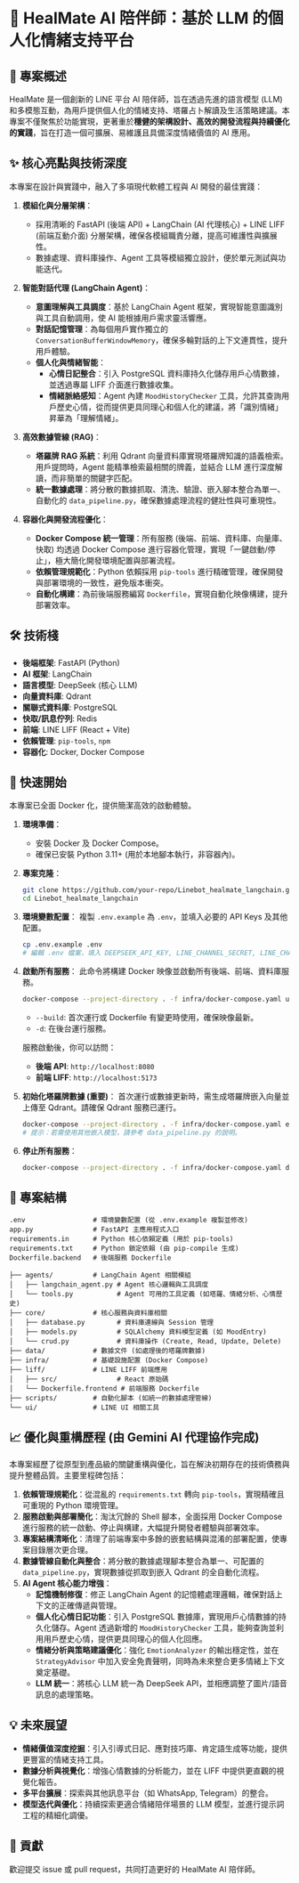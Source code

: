 # 🤖 HealMate AI 陪伴師：基於 LLM 的個人化情緒支持平台

## 🌟 專案概述

HealMate 是一個創新的 LINE 平台 AI 陪伴師，旨在透過先進的語言模型 (LLM) 和多模態互動，為用戶提供個人化的情緒支持、塔羅占卜解讀及生活策略建議。本專案不僅聚焦於功能實現，更著重於**穩健的架構設計、高效的開發流程與持續優化的實踐**，旨在打造一個可擴展、易維護且具備深度情緒價值的 AI 應用。

## ✨ 核心亮點與技術深度

本專案在設計與實踐中，融入了多項現代軟體工程與 AI 開發的最佳實踐：

1.  **模組化與分層架構**：
    *   採用清晰的 FastAPI (後端 API) + LangChain (AI 代理核心) + LINE LIFF (前端互動介面) 分層架構，確保各模組職責分離，提高可維護性與擴展性。
    *   數據處理、資料庫操作、Agent 工具等模組獨立設計，便於單元測試與功能迭代。

2.  **智能對話代理 (LangChain Agent)**：
    *   **意圖理解與工具調度**：基於 LangChain Agent 框架，實現智能意圖識別與工具自動調用，使 AI 能根據用戶需求靈活響應。
    *   **對話記憶管理**：為每個用戶實作獨立的 `ConversationBufferWindowMemory`，確保多輪對話的上下文連貫性，提升用戶體驗。
    *   **個人化與情緒智能**：
        *   **心情日記整合**：引入 PostgreSQL 資料庫持久化儲存用戶心情數據，並透過專屬 LIFF 介面進行數據收集。
        *   **情緒脈絡感知**：Agent 內建 `MoodHistoryChecker` 工具，允許其查詢用戶歷史心情，從而提供更具同理心和個人化的建議，將「識別情緒」昇華為「理解情緒」。

3.  **高效數據管線 (RAG)**：
    *   **塔羅牌 RAG 系統**：利用 Qdrant 向量資料庫實現塔羅牌知識的語義檢索。用戶提問時，Agent 能精準檢索最相關的牌義，並結合 LLM 進行深度解讀，而非簡單的關鍵字匹配。
    *   **統一數據處理**：將分散的數據抓取、清洗、驗證、嵌入腳本整合為單一、自動化的 `data_pipeline.py`，確保數據處理流程的健壯性與可重現性。

4.  **容器化與開發流程優化**：
    *   **Docker Compose 統一管理**：所有服務 (後端、前端、資料庫、向量庫、快取) 均透過 Docker Compose 進行容器化管理，實現「一鍵啟動/停止」，極大簡化開發環境配置與部署流程。
    *   **依賴管理規範化**：Python 依賴採用 `pip-tools` 進行精確管理，確保開發與部署環境的一致性，避免版本衝突。
    *   **自動化構建**：為前後端服務編寫 `Dockerfile`，實現自動化映像構建，提升部署效率。

## 🛠 技術棧

*   **後端框架**: FastAPI (Python)
*   **AI 框架**: LangChain
*   **語言模型**: DeepSeek (核心 LLM)
*   **向量資料庫**: Qdrant
*   **關聯式資料庫**: PostgreSQL
*   **快取/訊息佇列**: Redis
*   **前端**: LINE LIFF (React + Vite)
*   **依賴管理**: `pip-tools`, `npm`
*   **容器化**: Docker, Docker Compose

## 🚀 快速開始

本專案已全面 Docker 化，提供簡潔高效的啟動體驗。

1.  **環境準備**：
    *   安裝 Docker 及 Docker Compose。
    *   確保已安裝 Python 3.11+ (用於本地腳本執行，非容器內)。

2.  **專案克隆**：
    ```bash
    git clone https://github.com/your-repo/Linebot_healmate_langchain.git
    cd Linebot_healmate_langchain
    ```

3.  **環境變數配置**：
    複製 `.env.example` 為 `.env`，並填入必要的 API Keys 及其他配置。
    ```bash
    cp .env.example .env
    # 編輯 .env 檔案，填入 DEEPSEEK_API_KEY, LINE_CHANNEL_SECRET, LINE_CHANNEL_ACCESS_TOKEN, VITE_LIFF_ID 等
    ```

4.  **啟動所有服務**：
    此命令將構建 Docker 映像並啟動所有後端、前端、資料庫服務。
    ```bash
    docker-compose --project-directory . -f infra/docker-compose.yaml up --build -d
    ```
    *   `--build`: 首次運行或 Dockerfile 有變更時使用，確保映像最新。
    *   `-d`: 在後台運行服務。

    服務啟動後，你可以訪問：
    *   **後端 API**: `http://localhost:8080`
    *   **前端 LIFF**: `http://localhost:5173`

5.  **初始化塔羅牌數據 (重要)**：
    首次運行或數據更新時，需生成塔羅牌嵌入向量並上傳至 Qdrant。請確保 Qdrant 服務已運行。
    ```bash
    docker-compose --project-directory . -f infra/docker-compose.yaml exec backend python scripts/data_pipeline.py --embedder ollama --model nomic-embed-text
    # 提示：若需使用其他嵌入模型，請參考 data_pipeline.py 的說明。
    ```

6.  **停止所有服務**：
    ```bash
    docker-compose --project-directory . -f infra/docker-compose.yaml down
    ```

## 📂 專案結構

```
.env                 # 環境變數配置 (從 .env.example 複製並修改)
app.py               # FastAPI 主應用程式入口
requirements.in      # Python 核心依賴定義 (用於 pip-tools)
requirements.txt     # Python 鎖定依賴 (由 pip-compile 生成)
Dockerfile.backend   # 後端服務 Dockerfile

├── agents/          # LangChain Agent 相關模組
│   ├── langchain_agent.py # Agent 核心邏輯與工具調度
│   └── tools.py           # Agent 可用的工具定義 (如塔羅、情緒分析、心情歷史)
├── core/            # 核心服務與資料庫相關
│   ├── database.py        # 資料庫連線與 Session 管理
│   ├── models.py          # SQLAlchemy 資料模型定義 (如 MoodEntry)
│   └── crud.py            # 資料庫操作 (Create, Read, Update, Delete)
├── data/            # 數據文件 (如處理後的塔羅牌數據)
├── infra/           # 基礎設施配置 (Docker Compose)
├── liff/            # LINE LIFF 前端應用
│   ├── src/               # React 原始碼
│   └── Dockerfile.frontend # 前端服務 Dockerfile
├── scripts/         # 自動化腳本 (如統一的數據處理管線)
└── ui/              # LINE UI 相關工具
```

## 📈 優化與重構歷程 (由 Gemini AI 代理協作完成)

本專案經歷了從原型到產品級的關鍵重構與優化，旨在解決初期存在的技術債務與提升整體品質。主要里程碑包括：

1.  **依賴管理規範化**：從混亂的 `requirements.txt` 轉向 `pip-tools`，實現精確且可重現的 Python 環境管理。
2.  **服務啟動與部署簡化**：淘汰冗餘的 Shell 腳本，全面採用 Docker Compose 進行服務的統一啟動、停止與構建，大幅提升開發者體驗與部署效率。
3.  **專案結構清晰化**：清理了前端專案中多餘的嵌套結構與混淆的部署配置，使專案目錄層次更合理。
4.  **數據管線自動化與整合**：將分散的數據處理腳本整合為單一、可配置的 `data_pipeline.py`，實現數據從抓取到嵌入 Qdrant 的全自動化流程。
5.  **AI Agent 核心能力增強**：
    *   **記憶機制修復**：修正 LangChain Agent 的記憶體處理邏輯，確保對話上下文的正確傳遞與管理。
    *   **個人化心情日記功能**：引入 PostgreSQL 數據庫，實現用戶心情數據的持久化儲存。Agent 透過新增的 `MoodHistoryChecker` 工具，能夠查詢並利用用戶歷史心情，提供更具同理心的個人化回應。
    *   **情緒分析與策略建議優化**：強化 `EmotionAnalyzer` 的輸出穩定性，並在 `StrategyAdvisor` 中加入安全免責聲明，同時為未來整合更多情緒上下文奠定基礎。
    *   **LLM 統一**：將核心 LLM 統一為 DeepSeek API，並相應調整了圖片/語音訊息的處理策略。

## 💡 未來展望

*   **情緒價值深度挖掘**：引入引導式日記、應對技巧庫、肯定語生成等功能，提供更豐富的情緒支持工具。
*   **數據分析與視覺化**：增強心情數據的分析能力，並在 LIFF 中提供更直觀的視覺化報告。
*   **多平台擴展**：探索與其他訊息平台（如 WhatsApp, Telegram）的整合。
*   **模型迭代與優化**：持續探索更適合情緒陪伴場景的 LLM 模型，並進行提示詞工程的精細化調優。

## 🤝 貢獻

歡迎提交 issue 或 pull request，共同打造更好的 HealMate AI 陪伴師。
